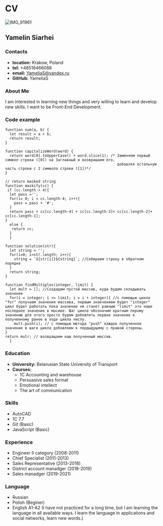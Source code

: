 # CV
![IMG_91961](https://user-images.githubusercontent.com/107304964/188667818-f54c61a8-2caa-4f85-8003-669ac922231a.jpg)

## Yamelin Siarhei
### Contacts
- **location:** Krakow, Poland
- **tel:** +48518466088
- **email:** YameliaS@yandex.ru
- **GitHub:** YameliaS

### About Me
I am interested in learning new things and very willing to learn and develop new skills. I want to be Front-End Development.

### Code example
```
function sum(a, b) {
  let result = a + b;
  return result;
}
```
```
function capitalizeWord(word) {
  return word[0].toUpperCase() + word.slice(1); /* Заменяем первый символ строки ([0]) на Заглавный и возврашаем его, 
                                                   добавляя остальную часть строки с 2 символа строки ([1])*/
}
```
```
// return masked string
function maskify(cc) {
 if (cc.length > 4){
  let pass ='';
  for(i= 0; i < cc.length-4; i++){
    pass = pass + '#';
  }
  return pass + cc[cc.length-4] + cc[cc.length-3]+ cc[cc.length-2]+ cc[cc.length-1];
}
  else {
   return cc;
  }
  }
```
```
function solution(str){
  let string = '';
  for(i=0; i<str.length; i++){
    string = `${str[i]}${string}`; //Собираем строку в обратном порядке
  }
  return string;
}
```
```
function findMultiples(integer, limit) {
  let mult = []; //Создадим пустой массив, куда будем складывать значения
  for(i = integer; i <= limit; i = i + integer){ //с помощью цикла "for" получаем значения массива, первым знаечением будет "integer" цикл будет работать пока значение не станет равным "limit" это наше последнее значение в масиве. Шаг цикла обозначим кратным перому значению для этого просто будем добовлять первое значение к полученному ранее в ходе цикла числу. 
    mult.push(i); // с помощью метода "push" каждое полученное значение в шаге цикла добовляем к пердыдущему с правой стороны.
}
return mulr; // возвращаем наш полученный массив.
  }
```

### Education
- **University:** Belarusian State University of Transport
- **Courses:**
    - 1C Accounting and warehouse
    - Persuasive sales format
    - Emotional intellect
    - The art of communication

### Skills
- AutoCAD
- 1C 7.7
- Git (Basic)
- JavaScript (Basic)

### Experience
- Engineer II category (2008-2011)
- Chief Specialist (2011-2013)
- Sales Representative (2013-2018)
- District account manadger (2018-2019)
- Sales manadger (2019-2021)

### Language
- Russian 
- Polish (Beginer)
- English A1-A2 (I have not practiced for a long time, but I am learning the language in all available ways. I learn the language in applications and social networks, learn new words.)
